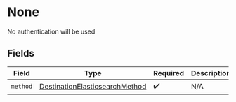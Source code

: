 # None

No authentication will be used


## Fields

| Field                                                                                   | Type                                                                                    | Required                                                                                | Description                                                                             |
| --------------------------------------------------------------------------------------- | --------------------------------------------------------------------------------------- | --------------------------------------------------------------------------------------- | --------------------------------------------------------------------------------------- |
| `method`                                                                                | [DestinationElasticsearchMethod](../../models/shared/DestinationElasticsearchMethod.md) | :heavy_check_mark:                                                                      | N/A                                                                                     |